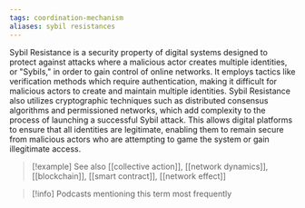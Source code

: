 ```yaml
---
tags: coordination-mechanism
aliases: sybil resistances
---
```


Sybil Resistance is a security property of digital systems designed to protect against attacks where a malicious actor creates multiple identities, or "Sybils," in order to gain control of online networks. It employs tactics like verification methods which require authentication, making it difficult for malicious actors to create and maintain multiple identities. Sybil Resistance also utilizes cryptographic techniques such as distributed consensus algorithms and permissioned networks, which add complexity to the process of launching a successful Sybil attack. This allows digital platforms to ensure that all identities are legitimate, enabling them to remain secure from malicious actors who are attempting to game the system or gain illegitimate access.

> [!example] See also
> [[collective action]], [[network dynamics]], [[blockchain]], [[smart contract]], [[network effect]]

> [!info] Podcasts mentioning this term most frequently